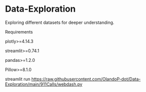 # Data-Exploration
Exploring different datasets for deeper understanding.

Requirements

plotly>=4.14.3

streamlit>=0.74.1

pandas>=1.2.0

Pillow>=8.1.0



streamlit run https://raw.githubusercontent.com/OlandoP-dot/Data-Exploration/main/911Calls/webdash.py

